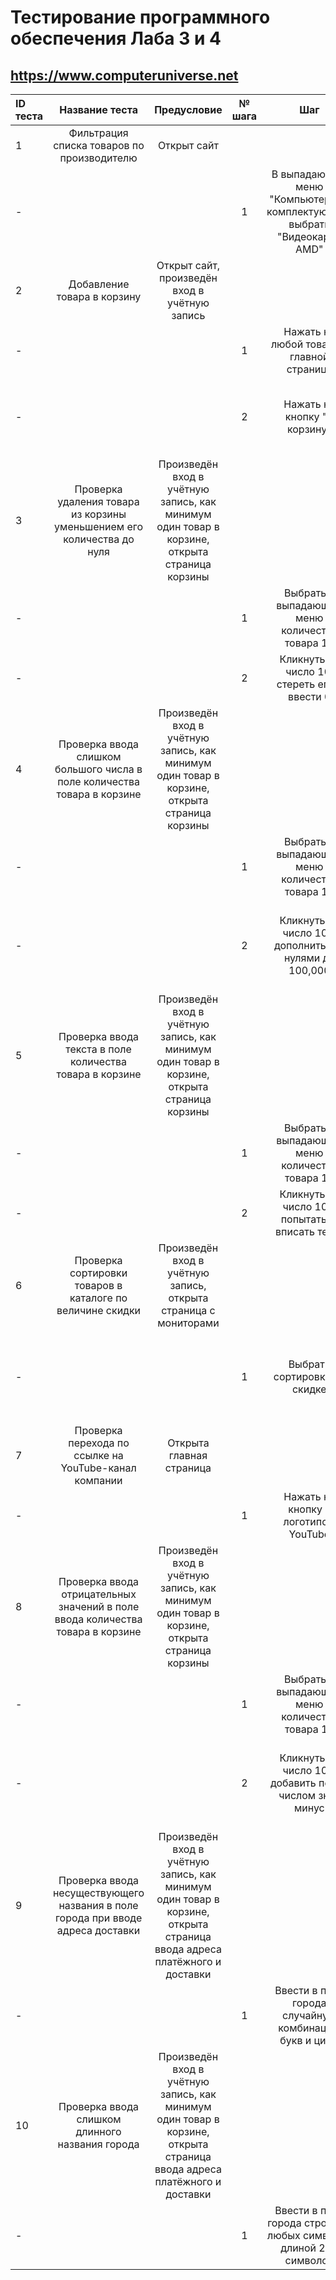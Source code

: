 # Тестирование программного обеспечения Лаба 3 и 4
## https://www.computeruniverse.net

ID теста|Название теста|Предусловие|№ шага|Шаг|Ожидаемый результат|Фактический результат|Статус
:---|:---:|:---:|:---:|:---:|:---:|:---:|:---
1|Фильтрация списка товаров по производителю|Открыт сайт|||||Не пройден
-|||1|В выпадающем меню "Компьютерные комплектующие" выбрать "Видеокарты AMD"|В списке товаров отображаются только видеокарты AMD|В списке товаров присутствует NVIDIA RTX 4080
2|Добавление товара в корзину|Открыт сайт, произведён вход в учётную запись|||||Пройден
-|||1|Нажать на любой товар на главной странице|Происходит переход на страницу товара|Происходит переход на страницу товара
-|||2|Нажать на кнопку "В корзину"|Происходит переход на страницу уведомления о добавлении товара в корзину|Происходит переход на страницу уведомления о добавлении товара в корзину
3|Проверка удаления товара из корзины уменьшением его количества до нуля|Произведён вход в учётную запись, как минимум один товар в корзине, открыта страница корзины|||||Пройден
-|||1|Выбрать в выпадающем меню количества товара 10|Количество товара изменяется на 10|Совпадает
-|||2|Кликнуть на число 10, стереть его и ввести 0|Товар пропадает из корзины|Совпадает
4|Проверка ввода слишком большого числа в поле количества товара в корзине|Произведён вход в учётную запись, как минимум один товар в корзине, открыта страница корзины|||||Пройден
-|||1|Выбрать в выпадающем меню количества товара 10|Количество товара изменяется на 10|Совпадает
-|||2|Кликнуть на число 10 и дополнить его нулями до 100,000|Появляется предупреждение о невозможности заказа такого количества товара|Совпадает, но товар также исчезает из корзины
5|Проверка ввода текста в поле количества товара в корзине|Произведён вход в учётную запись, как минимум один товар в корзине, открыта страница корзины|||||Пройден
-|||1|Выбрать в выпадающем меню количества товара 10|Количество товара изменяется на 10|Совпадает
-|||2|Кликнуть на число 10 и попытаться вписать текст|Текст не вводится|Совпадает
6|Проверка сортировки товаров в каталоге по величине скидки|Произведён вход в учётную запись, открыта страница с мониторами|||||Не пройден
-|||1|Выбрать сортировку по скидке|Товары сортируются по величине скидки|Сортировка частично отсутствует, скидки идут в следующем порядке: 0, 34, 19, 18, 9, 15
7|Проверка перехода по ссылке на YouTube-канал компании|Открыта главная страница|||||Пройден
-|||1|Нажать на кнопку с логотипом YouTube|Открывается страница канала на YouTube|Совпадает
8|Проверка ввода отрицательных значений в поле ввода количества товара в корзине|Произведён вход в учётную запись, как минимум один товар в корзине, открыта страница корзины|||||Не пройден
-|||1|Выбрать в выпадающем меню количества товара 10|Количество товара изменяется на 10|Совпадает
-|||2|Кликнуть на число 10 и добавить перед числом знак минус|Знак не вводится|Знак вводится, выводится предупреждение о том, что товар нельзя купить больше 10,000 раз
9|Проверка ввода несуществующего названия в поле города при вводе адреса доставки|Произведён вход в учётную запись, как минимум один товар в корзине, открыта страница ввода адреса платёжного и доставки|||||Не пройден
-|||1|Ввести в поле города случайную комбинацию букв и цифр|Выводится предупреждение о не существовании такого города|Появляется зелёная галочка
10|Проверка ввода слишком длинного названия города|Произведён вход в учётную запись, как минимум один товар в корзине, открыта страница ввода адреса платёжного и доставки|||||Пройден
-|||1|Ввести в поле города строку из любых символов длиной 200 символов|Выводится предупреждение о превышении длины названия|Совпадает